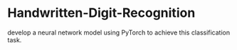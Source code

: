 # Handwritten-Digit-Recognition
develop a neural network model using PyTorch to achieve this classification task. 

